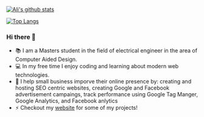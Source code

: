 <!--
**dynamic11/dynamic11** is a ✨ _special_ ✨ repository because its `README.md` (this file) appears on your GitHub profile.
-->

[![Ali's github stats](https://github-readme-stats.vercel.app/api?username=dynamic11&show_icons=true&count_private=true)](https://anouri.ca)

[![Top Langs](https://github-readme-stats.vercel.app/api/top-langs/?username=dynamic11&layout=compact)](https://anouri.ca)

### Hi there 👋

- :books: I am a Masters student in the field of electrical engineer in the area of Computer Aided Design. 
- :computer: In my free time I enjoy coding and learning about modern web technologies.
- :loudspeaker: I help small business imporve their online presence by: creating and hosting SEO centric websites, creating Google and Facebook advertisement campaings, track performance using Google Tag Manger, Google Analytics, and Facebook anlytics
- :zap: Checkout my [website](https://anouri.ca) for some of my projects!
